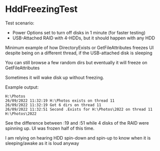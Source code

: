 # HddFreezingTest

Test scenario:
- Power Options set to turn off disks in 1 minute (for faster testing)
- USB-Attached RAID with 4-HDDs, but it should happen with any HDD

Minimum example of how DirectoryExists or GetFileAttributes freezes UI despite being on a different thread, if the USB-attached disk is sleeping

You can still browse a few random dirs but eventually it will freeze on GetFileAttributes

Sometimes it will wake disk up without freezing.

Example output:
```
H:\Photos
26/09/2022 11:32:19 H:\Photos exists on thread 11
26/09/2022 11:32:19 Got 6 dirs on thread 11
26/09/2022 11:32:51 Second .Exists for H:\Photos\2022 on thread 11
H:\Photos\2022
```
See the difference between :19 and :51 while 4 disks of the RAID were spinning up. UI was frozen half of this time.

I am relying on hearing HDD spin-down and spin-up to know when it is sleeping/awake as it is loud anyway
